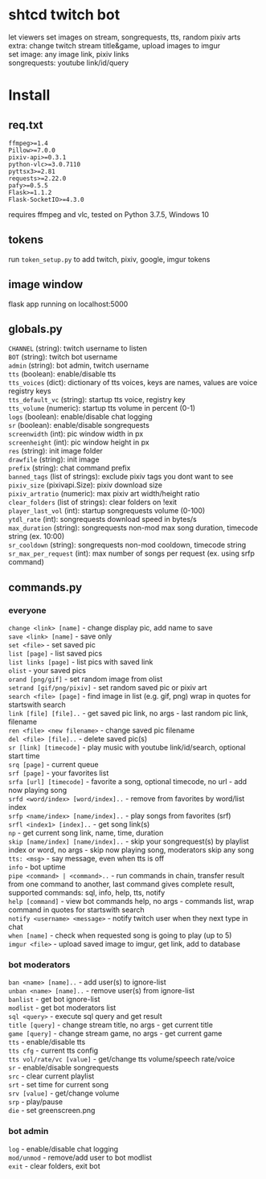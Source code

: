 # shtcd twitch bot
  
let viewers set images on stream, songrequests, tts, random pixiv arts  
extra: change twitch stream title&game, upload images to imgur  
set image: any image link, pixiv links  
songrequests: youtube link/id/query

# Install

## req.txt

```
ffmpeg>=1.4
Pillow>=7.0.0
pixiv-api>=0.3.1
python-vlc>=3.0.7110
pyttsx3>=2.81
requests>=2.22.0
pafy>=0.5.5
Flask>=1.1.2
Flask-SocketIO>=4.3.0
```

requires ffmpeg and vlc, tested on Python 3.7.5, Windows 10

## tokens

run `token_setup.py` to add twitch, pixiv, google, imgur tokens  

## image window

flask app running on localhost:5000  

## globals.py

`CHANNEL` (string): twitch username to listen  
`BOT` (string): twitch bot username  
`admin` (string): bot admin, twitch username  
`tts` (boolean): enable/disable tts  
`tts_voices` (dict): dictionary of tts voices, keys are names, values are voice registry keys  
`tts_default_vc` (string): startup tts voice, registry key  
`tts_volume` (numeric): startup tts volume in percent (0-1)  
`logs` (boolean): enable/disable chat logging  
`sr` (boolean): enable/disable songrequests  
`screenwidth` (int): pic window width in px  
`screenheight` (int): pic window height in px  
`res` (string): init image folder  
`drawfile` (string): init image  
`prefix` (string): chat command prefix  
`banned_tags` (list of strings): exclude pixiv tags you dont want to see  
`pixiv_size` (pixivapi.Size): pixiv download size  
`pixiv_artratio` (numeric): max pixiv art width/height ratio  
`clear_folders` (list of strings): clear folders on !exit  
`player_last_vol` (int): startup songrequests volume (0-100)  
`ytdl_rate` (int): songrequests download speed in bytes/s  
`max_duration` (string): songrequests non-mod max song duration, timecode string (ex. 10:00)  
`sr_cooldown` (string): songrequests non-mod cooldown, timecode string  
`sr_max_per_request` (int): max number of songs per request (ex. using srfp command)  

## commands.py

### everyone
`change <link> [name]` - change display pic, add name to save  
`save <link> [name]` - save only  
`set <file>` - set saved pic  
`list [page]` - list saved pics  
`list links [page]` - list pics with saved link  
`olist` - your saved pics  
`orand [png/gif]` - set random image from olist  
`setrand [gif/png/pixiv]` - set random saved pic or pixiv art  
`search <file> [page]` - find image in list (e.g. gif, png) wrap in quotes for startswith search  
`link [file] [file]..` - get saved pic link, no args - last random pic link, filename  
`ren <file> <new filename>` - change saved pic filename  
`del <file> [file]..` - delete saved pic(s)  
`sr [link] [timecode]` - play music with youtube link/id/search, optional start time  
`srq [page]` - current queue  
`srf [page]` - your favorites list  
`srfa [url] [timecode]` - favorite a song, optional timecode, no url - add now playing song  
`srfd <word/index> [word/index]..` - remove from favorites by word/list index  
`srfp <name/index> [name/index]..` - play songs from favorites (srf)  
`srfl <index1> [index]..` - get song link(s)  
`np` - get current song link, name, time, duration  
`skip [name/index] [name/index]..` - skip your songrequest(s) by playlist index or word, no args - skip now playing song, moderators skip any song  
`tts: <msg>` - say message, even when tts is off  
`info` - bot uptime  
`pipe <command> | <command>..` - run commands in chain, transfer result from one command to another, last command gives complete result, supported commands: sql, info, help, tts, notify  
`help [command]` - view bot commands help, no args - commands list, wrap command in quotes for startswith search  
`notify <username> <message>` - notify twitch user when they next type in chat  
`when [name]` - check when requested song is going to play (up to 5)  
`imgur <file>` - upload saved image to imgur, get link, add to database  
### bot moderators

`ban <name> [name]..` - add user(s) to ignore-list  
`unban <name> [name]..` - remove user(s) from ignore-list  
`banlist` - get bot ignore-list  
`modlist` - get bot moderators list  
`sql <query>` - execute sql query and get result  
`title [query]` - change stream title, no args - get current title  
`game [query]` - change stream game, no args - get current game  
`tts` - enable/disable tts  
`tts cfg` - current tts config  
`tts vol/rate/vc [value]` - get/change tts volume/speech rate/voice  
`sr` - enable/disable songrequests  
`src` - clear current playlist  
`srt` - set time for current song  
`srv [value]` - get/change volume  
`srp` - play/pause  
`die` - set greenscreen.png  

### bot admin

`log` - enable/disable chat logging  
`mod/unmod` - remove/add user to bot modlist  
`exit` - clear folders, exit bot  
